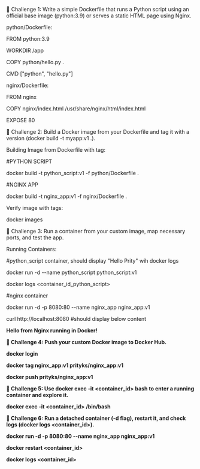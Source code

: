 🔹 Challenge 1: Write a simple Dockerfile that runs a Python script using an official base image (python:3.9) or serves a static HTML page using Nginx.

python/Dockerfile:


FROM python:3.9

WORKDIR /app

COPY python/hello.py .

CMD ["python", "hello.py"]


nginx/Dockerfile:


FROM nginx

COPY nginx/index.html /usr/share/nginx/html/index.html

EXPOSE 80


🔹 Challenge 2: Build a Docker image from your Dockerfile and tag it with a version (docker build -t myapp:v1 .).


Building Image from Dockerfile with tag:

#PYTHON SCRIPT 

docker build -t python_script:v1 -f python/Dockerfile .

#NGINX APP

docker build -t nginx_app:v1 -f nginx/Dockerfile .

Verify image with tags:

docker images


🔹 Challenge 3: Run a container from your custom image, map necessary ports, and test the app.

Running Containers:

#python_script container, should display "Hello Prity" wih docker logs

docker run -d --name python_script python_script:v1

docker logs <container_id_python_script>

#nginx container

docker run -d -p 8080:80 --name nginx_app nginx_app:v1

curl http://localhost:8080  #should display below content


<!DOCTYPE html>
<html lang="en">
        <head>
                    <meta charset="UTF-8">
                        <meta name="viewport" content="width=device-width, inile=1.0">
                            <title>Welcome</title>
        </head>
        <b  <h1>Hello from Nginx running in Docker!</h1>
                </body>
</html>



🔹 Challenge 4: Push your custom Docker image to Docker Hub.

docker login

docker tag nginx_app:v1 prityks/nginx_app:v1

docker push prityks/nginx_app:v1



🔹 Challenge 5: Use docker exec -it <container_id> bash to enter a running container and explore it.

docker exec -it <container_id> /bin/bash


🔹 Challenge 6: Run a detached container (-d flag), restart it, and check logs (docker logs <container_id>).

docker run -d -p 8080:80 --name nginx_app nginx_app:v1

docker restart <container_id>

docker logs <container_id>




